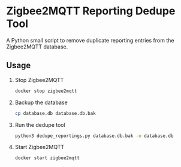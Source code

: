 # Zigbee2MQTT Reporting Dedupe Tool

A Python small script to remove duplicate reporting entries from the
Zigbee2MQTT database.

## Usage

1. Stop Zigbee2MQTT

   ```bash
   docker stop zigbee2mqtt
   ```

2. Backup the database

    ```bash
    cp database.db database.db.bak
    ```

3. Run the dedupe tool

    ```bash
    python3 dedupe_reportings.py database.db.bak -o database.db
    ```

4. Start Zigbee2MQTT

    ```bash
    docker start zigbee2mqtt
    ```
